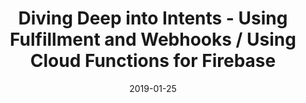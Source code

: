 ---
date: 2019-01-25
title: Diving Deep into Intents - Using Fulfillment and Webhooks / Using Cloud Functions for Firebase
video_id: BfutDKS890E
description: Call an API, utilize database storage, or trigger complex calculations with Fulfillments.
categories:
  - Google-Assistant
resources:
  - name: Source code
    link: https://github.com/skilltemplates/
  - name: Dabble Lab
    link: https://dabblelab.com
type: Video
set: dialogflow-development-101
set_order: 4
---